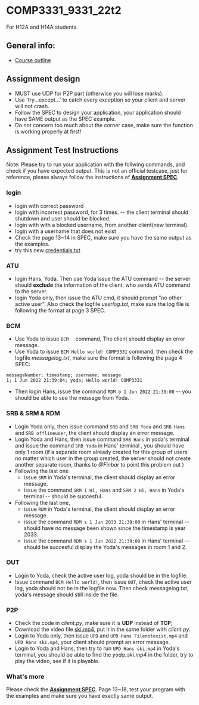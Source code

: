 # COMP3331_9331_22t2
For H12A and H14A students.

## General info:
 - [Course outline](https://webcms3.cse.unsw.edu.au/COMP3331/22T2/outline)  

## Assignment design
 - MUST use UDP for P2P part (otherwise you will lose marks).
 - Use 'try...except...' to catch every exception so your client and server will not crash.
 - Follow the SPEC to design your application, your application should have SAME output as the SPEC example.
 - Do not concern too much about the corner case, make sure the function is working properly at first!

## Assignment Test Instructions
Note: Please try to run your application with the follwing commands, and check if you have expected output. This is not an official testcase, just for reference, please always follow the instructions of **[Assignment SPEC](https://webcms3.cse.unsw.edu.au/static/uploads/course/COMP3331/22T2/040c4d358872ea23642cddd25ae78bbe77de773a4772d04bf0ea82612014b4c2/Assigment_22T2-version-1.0.pdf)**.

### login
 - login with correct password
 - login with incorrect password, for 3 times. -- the client terminal should shutdown and user should be blocked.
 - login with with a blocked username, from another client(new terminal).
 - login with a username that does not exist
 - Check the page 13~14 in SPEC, make sure you have the same output as the examples.
 - try this new [credentials.txt](https://github.com/lrlrlrlr/COMP3331_9331_22t2/blob/main/credentials.txt)  
 
### ATU
 - login Hans, Yoda. Then use Yoda issue the ATU command -- the server should **exclude** the information of the client,
who sends ATU command to the server.
 - login Yoda only, then issue the ATU cmd, it should prompt "no other active user". Also check the logfile *userlog.txt*, make sure the log file is following the format at page 3 SPEC.

### BCM
 - Use Yoda to issue `BCM  ` command, The client should display an error message.
 - Use Yoda to issue `BCM Hello world! COMP3331` command, then check the logfile *messagelog.txt*, make sure the format is following the page 4 SPEC:
 ```
 messageNumber; timestamp; username; message 
 1; 1 Jun 2022 21:39:04; yoda; Hello world! COMP3331
 ```  
 - Then login Hans, issue the command `RDM b 1 Jun 2022 21:39:00` -- you should be able to see the message from Yoda.
 
### SRB & SRM & RDM
 - Login Yoda only, then issue command `SRB` and `SRB Yoda` and `SRB Hans` and `SRB offlineuser`, the client should display an error message.
 - Login Yoda and Hans, then issue command `SRB Hans` in yoda's terminal and issue the command `SRB Yoda` in Hans' terminal , you should have only 1 room (if a separate room already created for this group of users no matter which user in the group created, the server should not create another separate room, thanks to *@Finbar* to point this problem out ) 
 - Following the last one
   - issue `SRM` in Yoda's terminal, the client should display an error message.  
   - issue the command `SRM 1 Hi, Hans` and `SRM 2 Hi, Hans` in Yoda's terminal -- should be succesful.
 - Following the last one, 
   - issue `RDM` in Yoda's terminal, the client should display an error message.
   - issue the command `RDM s 1 Jun 2033 21:39:00` in Hans' terminal -- should have no message been shown since the timestamp is year 2033.
   - issue the command `RDM s 1 Jun 2022 21:39:00` in Hans' terminal -- should be succesful display the Yoda's messages in room 1 and 2.
                           
### OUT
 - Login to Yoda, check the active user log, yoda should be in the logfile. 
 - Issue command `BCM Hello world!`, then issue `OUT`, check the active user log, yoda should not be in the logfile now. Then check messagelog.txt, yoda's message should still inside the file.
 
### P2P
 - Check the code in *client.py*, make sure it is **UDP** instead of **TCP**;
 - Download the video file [ski.mp4](https://github.com/lrlrlrlr/COMP3331_9331_22t2/blob/main/ski.mp4), put it in the same folder with *client.py*.
 - Login to Yoda only, then issue `UPD` and `UPD Hans Filenotexist.mp4` and `UPD Hans ski.mp4`, your client should prompt an error message. 
 - Login to Yoda and Hans, then try to run `UPD Hans ski.mp4` in Yoda's terminal, you should be able to find the *yoda_ski.mp4* in the folder, try to play the video, see if it is playable.

### What's more
Please check the **[Assignment SPEC](https://webcms3.cse.unsw.edu.au/static/uploads/course/COMP3331/22T2/040c4d358872ea23642cddd25ae78bbe77de773a4772d04bf0ea82612014b4c2/Assigment_22T2-version-1.0.pdf)**. Page 13~18, test your program with the examples and make sure you have exactly same output.
